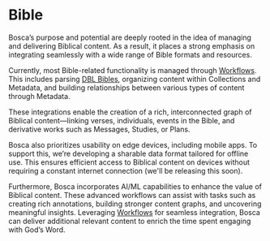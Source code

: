 # Bible
<primary-label ref="bosca"/>
<secondary-label ref="alpha"/>

Bosca’s purpose and potential are deeply rooted in the idea of managing and delivering Biblical content. As a result, it
places a strong emphasis on integrating seamlessly with a wide range of Bible formats and resources.

Currently, most Bible-related functionality is managed through [Workflows](Workflows.md). This includes parsing
[DBL Bibles](https://thedigitalbiblelibrary.org/), organizing content within Collections and Metadata, and building
relationships between various types of content through Metadata.

These integrations enable the creation of a rich, interconnected graph of Biblical content—linking verses, individuals,
events in the Bible, and derivative works such as Messages, Studies, or Plans.

Bosca also prioritizes usability on edge devices, including mobile apps. To support this, we’re developing a sharable
data format tailored for offline use. This ensures efficient access to Biblical content on devices without requiring a
constant internet connection (we'll be releasing this soon).

Furthermore, Bosca incorporates AI/ML capabilities to enhance the value of Biblical content. These advanced workflows
can assist with tasks such as creating rich annotations, building stronger content graphs, and uncovering meaningful
insights. Leveraging [Workflows](Workflows.md) for seamless integration, Bosca can deliver additional relevant content
to enrich the time spent engaging with God’s Word.